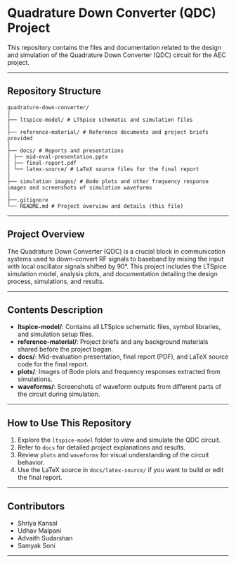 # Quadrature Down Converter (QDC) Project

This repository contains the files and documentation related to the design and simulation of the Quadrature Down Converter (QDC) circuit for the AEC project.

---

## Repository Structure
```
quadrature-down-converter/
│
├── ltspice-model/ # LTSpice schematic and simulation files
│
├── reference-material/ # Reference documents and project briefs provided
│
├── docs/ # Reports and presentations
│ ├── mid-eval-presentation.pptx
│ ├── final-report.pdf
│ └── latex-source/ # LaTeX source files for the final report
│
├── simulation images/ # Bode plots and other frequency response images and screenshots of simulation waveforms
│
├──.gitignore 
└── README.md # Project overview and details (this file)
```

---

## Project Overview

The Quadrature Down Converter (QDC) is a crucial block in communication systems used to down-convert RF signals to baseband by mixing the input with local oscillator signals shifted by 90°. This project includes the LTSpice simulation model, analysis plots, and documentation detailing the design process, simulations, and results.

---

## Contents Description

- **ltspice-model/**: Contains all LTSpice schematic files, symbol libraries, and simulation setup files.
- **reference-material/**: Project briefs and any background materials shared before the project began.
- **docs/**: Mid-evaluation presentation, final report (PDF), and LaTeX source code for the final report.
- **plots/**: Images of Bode plots and frequency responses extracted from simulations.
- **waveforms/**: Screenshots of waveform outputs from different parts of the circuit during simulation.

---

## How to Use This Repository

1. Explore the `ltspice-model` folder to view and simulate the QDC circuit.
2. Refer to `docs` for detailed project explanations and results.
3. Review `plots` and `waveforms` for visual understanding of the circuit behavior.
4. Use the LaTeX source in `docs/latex-source/` if you want to build or edit the final report.

---

## Contributors

- Shriya Kansal  
- Udhav Malpani
- Advaith Sudarshan 
- Samyak Soni 

---
